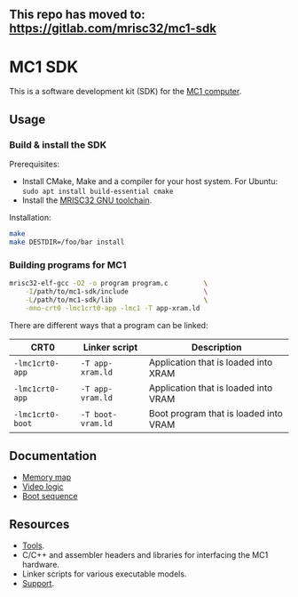 ## This repo has moved to: https://gitlab.com/mrisc32/mc1-sdk

# MC1 SDK

This is a software development kit (SDK) for the [MC1 computer](https://github.com/mrisc32/mc1).

## Usage

### Build & install the SDK

Prerequisites:

* Install CMake, Make and a compiler for your host system. For Ubuntu: `sudo apt install build-essential cmake`
* Install the [MRISC32 GNU toolchain](https://github.com/mrisc32/mrisc32-gnu-toolchain).

Installation:

```bash
make
make DESTDIR=/foo/bar install
```

### Building programs for MC1

```bash
mrisc32-elf-gcc -O2 -o program program.c         \
    -I/path/to/mc1-sdk/include                   \
    -L/path/to/mc1-sdk/lib                       \
    -mno-crt0 -lmc1crt0-app -lmc1 -T app-xram.ld
```

There are different ways that a program can be linked:

| CRT0 | Linker script | Description |
| --- | --- | --- |
| `-lmc1crt0-app` | `-T app-xram.ld` | Application that is loaded into XRAM |
| `-lmc1crt0-app` | `-T app-vram.ld` | Application that is loaded into VRAM |
| `-lmc1crt0-boot` | `-T boot-vram.ld` | Boot program that is loaded into VRAM |

## Documentation

* [Memory map](docs/memory_map.md)
* [Video logic](docs/video_logic.md)
* [Boot sequence](docs/boot_sequence.md)

## Resources

* [Tools](tools/README.md).
* C/C++ and assembler headers and libraries for interfacing the MC1 hardware.
* Linker scripts for various executable models.
* [Support](support/README.md).
